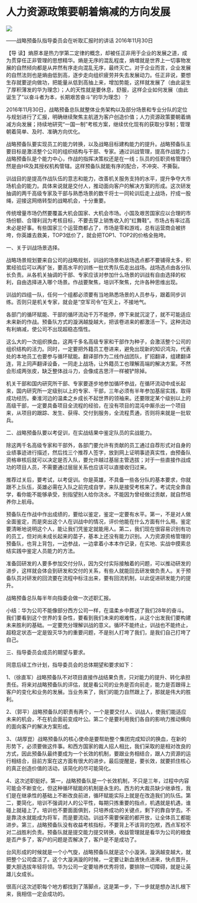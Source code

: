 # 人力资源政策要朝着熵减的方向发展
<img class="pv" src="https://api.visitor.plantree.me/visitor-badge/pv?namespace=plantree.me&key=renzhengfei-speeches/人力资源政策要朝着熵减的方向发展.md">


——战略预备队指导委员会在听取汇报时的讲话
2016年11月30日



【导  读】熵原本是热力学第二定律的概念，却被任正非用于企业的发展之道，成为贯穿任正非管理的思想精华。熵是无序的混乱程度，熵増就是世界上一切事物发展的自然倾向都是从井然有序走向混乱无序，最终灭亡。对于企业而言，企业发展的自然法则也是熵由低到高，逐步走向组织疲劳并失去发展动力。任正非说，要想生存就要逆向做功，把能量从低到高抽上来，增加势能，这样就发展了（由此诞生了厚积薄发的华为理念）；人的天性就是要休息，舒服，这样企业如何发展（由此诞生了“以奋斗者为本，长期艰苦奋斗”的华为理念）？



2016年11月30日，战略预备总队就整体业务架构以及部分场景和专业分队的定位与规划进行了汇报，明确继续聚焦主航道为客户创造价值；人力资源政策要朝着熵减方向发展；持续地研究“一国一制”考核方案，继续优化现有的获取分享制；管理朝着简单、及时、准确方向优化。

战略预备队要实现员工的能力转换，以及战略目标建构能力的提升。战略预备队主要目标是激活整个公司的组织结构与干部、专家。通过训战管理，提高作战能力；战略预备队是个能力中心，作战的指挥决策权还是在一线；队员的任职资格管理仍然是由HR及其授权机构管辖。这样预备队就能有序的配合，不冲突、不撕裂。

训战目的是提高作战队伍的意志和能力，改善机关服务支持的水平，提升争夺大市场机会的能力。具体来说就是交付人，推动面向客户的解决方案的形成。这次研发抽调的两千高级专家及干部与熟悉场景的数千将士一同轮训后走上战场，拧成一股绳，迎接这网络转型的战略机会，十分重要。

传统增量市场仍然要覆盖大机会国家、大机会市场。小国及艰苦国家应以合理的市场份额、合理利润为考核目标，不要去穿上销售收入的“红舞鞋”。市场占有率过高未必是好事。有些国家三个运营商都占了，市场是零和游戏，总有运营商会被挤垮，你英雄去救美，TOP3低价了，就会把TOP1、TOP2的价格全拖垮。

一、关于训战场景选择。

战略场景规划要来自公司的战略规划，训战的场景和战场选点都不要铺得太多，积累经验后可以再扩张，要高水平的训练一批优秀队伍走出战场。战场选点由各分队长负责。从各机关抽调的干部、专家应该对参加什么场景的训战有自由选择的权利，自由选择进入哪个场景。作战要聚焦，培训不聚焦，允许各种思维出现。

训战的四组一队，任何一个组都必须要有当地熟悉场景的人员参与，跟着同步训练。否则只是机关专家，就会是“空军司令”在天上，不接地气。

各部门的循环赋能、干部的循环流动千万不能停，停下来就沉淀了，就不可能适应未来新的作战。预备队方式的漩涡越旋越大，把该卷进来的都激活一下。这种流动有利熵减，使公司不出现超稳态惰性。

这么大的一次组织换血，这两千多名高级专家和干部作为种子，会激活整个公司的组织结构的活力。同时，一定要把外籍员工卷进来，避免出现新的知识鸿沟，代表处的本地员工也要参与循环赋能。翻译部作为二线作战团队，扩招翻译，组建翻译连，背上同声翻译设备，一同走上战场，让外籍员工也理解高端的解决方案。不然会形成两张皮，缺乏整体战斗力，会像成吉思汗一样被铲除掉。

机关干部和国内研究所干部、专家要逐步地参加循环参战，在循环流动中成长起来，国内研究所一定级别以上的专家、干部，三年必须有半年参加基层实践，取得成功经历。秦淮河边的温柔之乡成长不起世界的领袖来。还要限定某个级别以上的高级干部，一定要具备项目全流程的经验，在没有项目的混沌中厮杀出一个项目来，从项目的跟踪、发生、获得、交付到服务，全流程贯通，否则将来就是一批软兵。

二、战略预备队要以考促训，在实战结果中鉴定队员的实战能力。

除这两千名高级专家和干部外，各部门要允许有贡献的员工通过自荐形式对自身的业绩事迹进行描述，然后找三个推荐人签字，放到网上证明事迹真实性，由预备队资格审核后就可以决定是否入队，要允许越过基层主管选拔；对于一些直接作战成功的项目人员，不需要通过层层关系也应该可以直接收归过来。

推荐过关后，要考试，以考促训。你是英雄，不具备一些各分队的基本要求，你就跟不上队伍，英雄必需在入队之前完成自学，来队是接受考核来了。考试完全靠自学，看你能不能够承受，别指望别人给你浇水。不能因为曾经做过贡献，就自然培养你上航母。

预备队在作战中作出成绩的，要给以鉴定，鉴定一定要有水平。第一，不是对人做全面鉴定，而是突出这个人在训战中的情况，评价他能在什么方面有什么用。鉴定要清晰地说明这个人，能让我们凭鉴定就能用人。第二，我们现在很容易识别有功的员工，但对尚未成长起来的苗子，基本上还没有能力识别。人力资源资格管理的预备队，也背上背包，一边参战，一边拿着小本本作记录，在实地、实战中摸索总结实践中鉴定人员能力的方法。

准备回研发的人要多参加交付分队，因为交付实际接触着的问题，可以推动研发的进步，这样就会体会到研发和交付的关系，有些人就能回去研发做负责人。关于预备队员对研发的回流要在流程中标注出来，要有回流机制，以此促进研发能力的提升。

战略预备总队每半年向指委会做一次述职汇报。

小结：华为公司不能像部分西方公司一样，在温柔乡中葬送了我们28年的奋斗。我们要看到这个世界的复杂性，要看到我们未来的艰难性，从这个出发我们要构建未来胜利的基础。一定要充分理解训战的意义。循环不能终止，训战也不能终止，超稳定状态一定是毁灭华为的重要问题，不是别人打垮了我们，是我们自己打垮了自己。

三、指导委员会成员的期望与要求。

同意后续工作计划，指导委员会的总体期望和要求如下：

1、（徐直军）战略预备队不对项目直接作战结果负责，只对能力的提升、转化承担责任。将来对战略预备队的评估，就是看公司的业务是否向前走，能力是否跟得上客户的变化和业务的发展。当业务来了，我们的能力自然跟上了，那就是伟大的胜利。

2、（郭平）战略预备队的职责有两个，一个是要交付人、训战人，使我们能适应未来的机会，不在机会面前变成叶公。第二个是要利用我们各自的影响力推动横向的面向客户的解决方案形成。

3、（胡厚崑）战略预备队的核心使命是要帮助整个集团完成知识的换血，在新的形势下，必须要做这件事。和西方国家的裁人招人相比，我们采取的是相对改良的方式，因此预备队最终要成为一个长效的机制，要跟业务相结合，跟人力资源的运行相结合，目前方案在这方面有很大的进步。最后提醒是，要长效，就要抓住核心的真正创造价值的活动，该简化的尽可能简化。

4、这次述职挺好。第一，战略预备队是一个长效机制，不只是三年，过程中内容可能会不断变化，但这种循环赋能的机制是永生的。西方的大裁员缺少继承性，我们是在继承性的基础上不断改良前进，循环赋能实际上就是在改造我们的队伍。第二，要简化，培训不强调对人的公平性，每期只拣重要的指点，机遇就是机遇，谁碰上就碰上了。培训也不要面面俱到，只培养成功的关键点，剩下的靠自学去。不是靠浇水就能成为将军，而是要流动。训战不需要保密的都开放，让全体员工都能进步。第三，战略预备队没有收益考核指标，不要背上不该背的包袱，西点军校不对二战胜利负责。预备队就是提交能力提交转换，收益管理就是看华为公司的粮食是否产多了，客户的问题是否解决了，客户是不是成功了。

台风形成的时候就是一个小气旋，战略预备队就是这个小漩涡，漩涡越变越大，就把整个公司盘活了。这个大漩涡漩的时候，一定要让新血液快点进来，快点晋升，要大胆选拔年轻将领。华为公司一定要培养优秀将领，要排除一切障碍，就是让英雄儿女成长。

很高兴这次述职每个地方都找到了落脚点，这是第一步，下一步就是想办法扎根下来，我相信一定会成功的。
